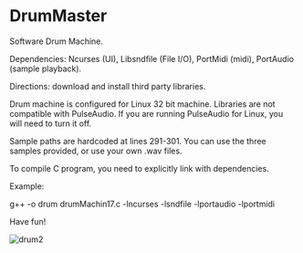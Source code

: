 # DrumMaster
Software Drum Machine.   

Dependencies: Ncurses (UI), Libsndfile (File I/O), PortMidi (midi), PortAudio (sample playback).

Directions: download and install third party libraries.  

Drum machine is configured for Linux 32 bit machine.  Libraries are not compatible with PulseAudio.  If you are running PulseAudio for Linux, you will need to turn it off.  

Sample paths are hardcoded at lines 291-301.  You can use the three samples provided, or use your own .wav files.

To compile C program, you need to explicitly link with dependencies.

Example: 

g++ -o drum drumMachin17.c -lncurses -lsndfile -lportaudio -lportmidi



Have fun!

![drum2](https://user-images.githubusercontent.com/23005392/55602767-05d42200-571c-11e9-8bac-65053d6fe242.png)
